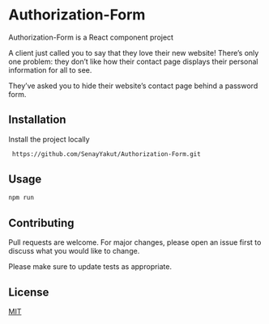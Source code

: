 # Authorization-Form

Authorization-Form is a React component  project

A client just called you to say that they love their new website! There’s only one problem: they don’t like how their contact page displays their personal information for all to see.

They’ve asked you to hide their website’s contact page behind a password form. 

## Installation

Install the project locally
```bash
 https://github.com/SenayYakut/Authorization-Form.git
```

## Usage
```bash
npm run
```

## Contributing
Pull requests are welcome. For major changes, please open an issue first to discuss what you would like to change.

Please make sure to update tests as appropriate.

## License
[MIT](https://choosealicense.com/licenses/mit/)
